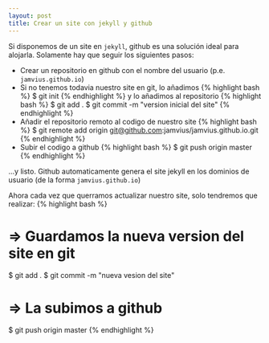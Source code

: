```yaml
---
layout: post
title: Crear un site con jekyll y github
---
```


Si disponemos de un site en <code>jekyll</code>, github es una solución ideal para alojarla.
Solamente hay que seguir los siguientes pasos:

* Crear un repositorio en github con el nombre del usuario (p.e. <code>jamvius.github.io</code>)
* Si no tenemos todavia nuestro site en git, lo añadimos
{% highlight bash %}
$ git init
{% endhighlight %}
y lo añadimos al repositorio
{% highlight bash %}
$ git add .
$ git commit -m "version inicial del site"
{% endhighlight %}
* Añadir el repositorio remoto al codigo de nuestro site
{% highlight bash %}
$ git remote add origin git@github.com:jamvius/jamvius.github.io.git
{% endhighlight %}
* Subir el codigo a github
{% highlight bash %}
$ git push origin master
{% endhighlight %}

...y listo. Github automaticamente genera el site jekyll en los dominios de usuario (de la forma <code>jamvius.github.io</code>)

Ahora cada vez que querramos actualizar nuestro site, solo tendremos que realizar:
{% highlight bash %}
# => Guardamos la nueva version del site en git
$ git add .
$ git commit -m "nueva vesion del site"
# => La subimos a github
$ git push origin master
{% endhighlight %}